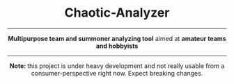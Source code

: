 <h1 align="center"> Chaotic-Analyzer </h1>

-----

<p align="center">
  <strong>Multipurpose team and summoner analyzing tool</strong> aimed at <strong>amateur teams and hobbyists</strong>
</p>

-----

<p align="center">
  <strong> Note: </strong> this project is under heavy development and not really usable from a consumer-perspective 
  right now. Expect breaking changes.
</p>
